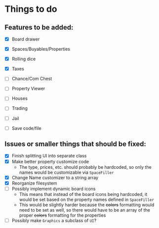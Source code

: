 Things to do
============

Features to be added:
---------------------

- [X] Board drawer
- [X] Spaces/Buyables/Properties
- [X] Rolling dice
- [X] Taxes
- [ ] Chance/Com Chest
- [ ] Property Viewer
- [ ] Houses
- [ ] Trading
- [ ] Jail
- [ ] Save code/file


Issues or smaller things that should be fixed:
----------------------------------------------

- [X] Finish splitting UI into separate class
- [X] Make better property customize code
  - The type, prices, etc. should probably be hardcoded, so only the names would be customizable via `SpaceFiller`
- [X] Change Name customizer to a string array
- [X] Reorganize filesystem
- [ ] Possibly implement dynamic board icons 
  - This means that instead of the board icons being hardcoded, it would be set based on the property names defined in `SpaceFiller`
  - This would be slightly harder because the ~~colors~~ formatting would need to be set as well, so there would have to be an array of the proper ~~colors~~ formatting for the properties
- [ ] Possibly make `Graphics` a subclass of `UI`?